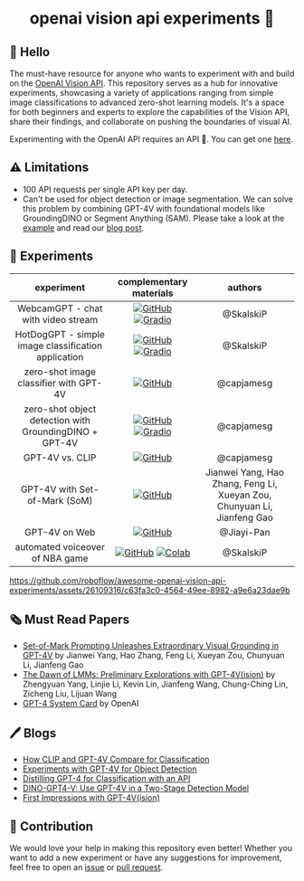 <h1 align="center">openai vision api experiments 🧪</h1>

## 👋 Hello

The must-have resource for anyone who wants to experiment with and build on the [OpenAI
Vision API](https://platform.openai.com/docs/guides/vision). This repository serves as
a hub for innovative experiments, showcasing a variety of applications ranging from
simple image classifications to advanced zero-shot learning models. It's a space for
both beginners and experts to explore the capabilities of the Vision API, share their
findings, and collaborate on pushing the boundaries of visual AI.

Experimenting with the OpenAI API requires an API 🔑. You can get one
[here](https://platform.openai.com/api-keys).

## ⚠️ Limitations

- 100 API requests per single API key per day.
- Can't be used for object detection or image segmentation. We can solve this problem by combining GPT-4V with foundational models like GroundingDINO or Segment Anything (SAM). Please take a look at the [example](https://github.com/roboflow/awesome-openai-vision-api-experiments/tree/main/experiments/gpt4v-grounding-dino-detection) and read our [blog post](https://blog.roboflow.com/dino-gpt-4v).

## 🧪 Experiments

| **experiment** | **complementary materials** | **authors** |
|:--------------:|:---------------------------:|:-----------:|
| WebcamGPT - chat with video stream | [![GitHub](https://badges.aleen42.com/src/github.svg)](https://github.com/roboflow/awesome-openai-vision-api-experiments/blob/main/experiments/webcam-gpt) [![Gradio](https://img.shields.io/badge/%F0%9F%A4%97%20Hugging%20Face-Spaces-blue)](https://huggingface.co/spaces/Roboflow/webcamGPT)  | @SkalskiP |
| HotDogGPT - simple image classification application | [![GitHub](https://badges.aleen42.com/src/github.svg)](https://github.com/roboflow/awesome-openai-vision-api-experiments/blob/main/experiments/hot-dog-not-hot-dog) [![Gradio](https://img.shields.io/badge/%F0%9F%A4%97%20Hugging%20Face-Spaces-blue)](https://huggingface.co/spaces/Roboflow/HotDogGPT)  | @SkalskiP |
| zero-shot image classifier with GPT-4V | [![GitHub](https://badges.aleen42.com/src/github.svg)](https://github.com/roboflow/awesome-openai-vision-api-experiments/tree/main/experiments/gpt4v-classification)   | @capjamesg |
| zero-shot object detection with GroundingDINO + GPT-4V | [![GitHub](https://badges.aleen42.com/src/github.svg)](https://github.com/roboflow/awesome-openai-vision-api-experiments/tree/main/experiments/gpt4v-grounding-dino-detection) [![Gradio](https://img.shields.io/badge/%F0%9F%A4%97%20Hugging%20Face-Spaces-blue)](https://huggingface.co/spaces/Roboflow/DINO-GPT4V)  | @capjamesg |
| GPT-4V vs. CLIP | [![GitHub](https://badges.aleen42.com/src/github.svg)](https://github.com/roboflow/awesome-openai-vision-api-experiments/tree/main/experiments/gpt4v-vs-clip)   | @capjamesg |
| GPT-4V with Set-of-Mark (SoM) | [![GitHub](https://badges.aleen42.com/src/github.svg)](https://github.com/microsoft/SoM)   | Jianwei Yang, Hao Zhang, Feng Li, Xueyan Zou, Chunyuan Li, Jianfeng Gao |
| GPT-4V on Web | [![GitHub](https://badges.aleen42.com/src/github.svg)](https://github.com/Jiayi-Pan/GPT-V-on-Web)   | @Jiayi-Pan |
| automated voiceover of NBA game | [![GitHub](https://badges.aleen42.com/src/github.svg)](https://github.com/roboflow/awesome-openai-vision-api-experiments/tree/main/experiments/automated-voiceover-of-nba-game)  [![Colab](https://colab.research.google.com/assets/colab-badge.svg)](https://colab.research.google.com/github/roboflow/awesome-openai-vision-api-experiments/blob/main/experiments/automated-voiceover-of-nba-game/notebook.ipynb) | @SkalskiP |

https://github.com/roboflow/awesome-openai-vision-api-experiments/assets/26109316/c63fa3c0-4564-49ee-8982-a9e6a23dae9b

## 🗞️ Must Read Papers

- [Set-of-Mark Prompting Unleashes Extraordinary Visual Grounding in GPT-4V](https://arxiv.org/abs/2310.11441)
by Jianwei Yang, Hao Zhang, Feng Li, Xueyan Zou, Chunyuan Li, Jianfeng Gao
- [The Dawn of LMMs: Preliminary Explorations with GPT-4V(ision)](https://arxiv.org/abs/2309.17421)
by Zhengyuan Yang, Linjie Li, Kevin Lin, Jianfeng Wang, Chung-Ching Lin, Zicheng Liu, Lijuan Wang
- [GPT-4 System Card](https://cdn.openai.com/papers/gpt-4-system-card.pdf) by OpenAI

## 🖊️ Blogs

- [How CLIP and GPT-4V Compare for Classification](https://blog.roboflow.com/clip-vs-gpt-4v/)
- [Experiments with GPT-4V for Object Detection](https://blog.roboflow.com/gpt-4v-object-detection/)
- [Distilling GPT-4 for Classification with an API](https://blog.roboflow.com/gpt-4-image-classification/)
- [DINO-GPT4-V: Use GPT-4V in a Two-Stage Detection Model](https://blog.roboflow.com/dino-gpt-4v/)
- [First Impressions with GPT-4V(ision)](https://blog.roboflow.com/gpt-4-vision/)

## 🦸 Contribution

We would love your help in making this repository even better! Whether you want to
add a new experiment or have any suggestions for improvement,
feel free to open an [issue](https://github.com/roboflow/awesome-openai-vision-api-experiments/issues)
or [pull request](https://github.com/roboflow/awesome-openai-vision-api-experiments/pulls).

